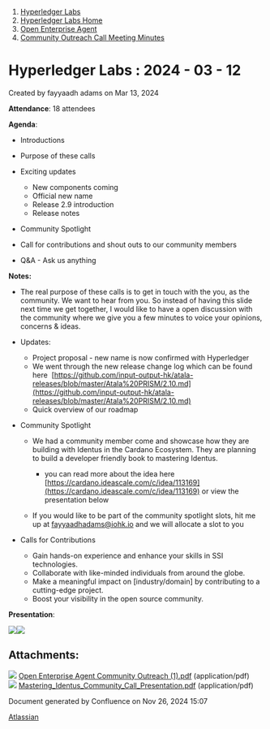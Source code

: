 1. [Hyperledger Labs](index.html)
2. [Hyperledger Labs Home](Hyperledger-Labs-Home_20283400.html)
3. [Open Enterprise Agent](Open-Enterprise-Agent_20290912.html)
4. [Community Outreach Call Meeting Minutes](Community-Outreach-Call-Meeting-Minutes_20291048.html)

# Hyperledger Labs : 2024 - 03 - 12

Created by fayyaadh adams on Mar 13, 2024

**Attendance**: 18 attendees

**Agenda**: 

- Introductions
- Purpose of these calls
- Exciting updates
  
  - New components coming
  - Official new name
  - Release 2.9 introduction
  - Release notes
- Community Spotlight
- Call for contributions and shout outs to our community members
- Q&amp;A - Ask us anything

**Notes:**

- The real purpose of these calls is to get in touch with the you, as the community. We want to hear from you. So instead of having this slide next time we get together, I would like to have a open discussion with the community where we give you a few minutes to voice your opinions, concerns &amp; ideas.
- Updates:
  
  - Project proposal - new name is now confirmed with Hyperledger
  - We went through the new release change log which can be found here  [https://github.com/input-output-hk/atala-releases/blob/master/Atala%20PRISM/2.10.md](https://github.com/input-output-hk/atala-releases/blob/master/Atala%20PRISM/2.10.md)
  - Quick overview of our roadmap
- Community Spotlight
  
  - We had a community member come and showcase how they are building with Identus in the Cardano Ecosystem. They are planning to build a developer friendly book to mastering Identus. 
    
    - you can read more about the idea here [https://cardano.ideascale.com/c/idea/113169](https://cardano.ideascale.com/c/idea/113169) or view the presentation below
  - If you would like to be part of the community spotlight slots, hit me up at [fayyaadhadams@iohk.io](mailto:fayyaadhadams@iohk.io) and we will allocate a slot to you
- Calls for Contributions
  
  - Gain hands-on experience and enhance your skills in SSI technologies.
  - Collaborate with like-minded individuals from around the globe.
  - Make a meaningful impact on \[industry/domain] by contributing to a cutting-edge project.
  - Boost your visibility in the open source community.

**Presentation**:

[![](attachments/thumbnails/20291064/20294551)](attachments/20291064/20294551.pdf)[![](attachments/thumbnails/20291064/20294552)](attachments/20291064/20294552.pdf)

## Attachments:

![](images/icons/bullet_blue.gif) [Open Enterprise Agent Community Outreach (1).pdf](attachments/20291064/20294551.pdf) (application/pdf)  
![](images/icons/bullet_blue.gif) [Mastering\_Identus\_Community\_Call\_Presentation.pdf](attachments/20291064/20294552.pdf) (application/pdf)

Document generated by Confluence on Nov 26, 2024 15:07

[Atlassian](http://www.atlassian.com/)
